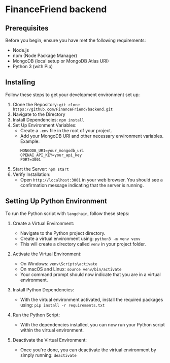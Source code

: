 # FinanceFriend backend

## Prerequisites

Before you begin, ensure you have met the following requirements:
- Node.js
- npm (Node Package Manager)
- MongoDB (local setup or MongoDB Atlas URI)
- Python 3 (with Pip)

## Installing

Follow these steps to get your development environment set up:

1. Clone the Repository: `git clone https://github.com/FinanceFriend/backend.git`
2. Navigate to the Directory
3. Install Dependencies: `npm install`
4. Set Up Environment Variables:
   - Create a `.env` file in the root of your project.
   - Add your MongoDB URI and other necessary environment variables. Example:
     ```
     MONGODB_URI=your_mongodb_uri
     OPENAI_API_KEY=your_api_key
     PORT=3001
     ```
5. Start the Server: `npm start`
6. Verify Installation:
   - Open `http://localhost:3001` in your web browser. You should see a confirmation message indicating that the server is running.

## Setting Up Python Environment

To run the Python script with `langchain`, follow these steps:

1. Create a Virtual Environment:
   - Navigate to the Python project directory.
   - Create a virtual environment using: `python3 -m venv venv`
   - This will create a directory called `venv` in your project folder.

2. Activate the Virtual Environment:
   - On Windows: `venv\Scripts\activate`
   - On macOS and Linux: `source venv/bin/activate`
   - Your command prompt should now indicate that you are in a virtual environment.

3. Install Python Dependencies:
   - With the virtual environment activated, install the required packages using: `pip install -r requirements.txt`

4. Run the Python Script:
   - With the dependencies installed, you can now run your Python script within the virtual environment.

5. Deactivate the Virtual Environment:
   - Once you're done, you can deactivate the virtual environment by simply running: `deactivate`

